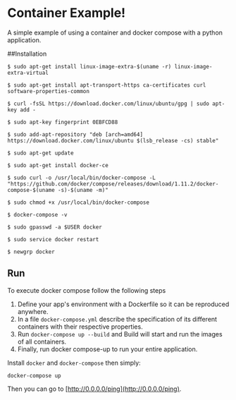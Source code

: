 Container Example!
===================

A simple example of using a container and docker compose with a python
application.

##Installation
```
$ sudo apt-get install linux-image-extra-$(uname -r) linux-image-extra-virtual

$ sudo apt-get install apt-transport-https ca-certificates curl software-properties-common

$ curl -fsSL https://download.docker.com/linux/ubuntu/gpg | sudo apt-key add -

$ sudo apt-key fingerprint 0EBFCD88

$ sudo add-apt-repository "deb [arch=amd64] https://download.docker.com/linux/ubuntu $(lsb_release -cs) stable"

$ sudo apt-get update

$ sudo apt-get install docker-ce

$ sudo curl -o /usr/local/bin/docker-compose -L "https://github.com/docker/compose/releases/download/1.11.2/docker-compose-$(uname -s)-$(uname -m)"

$ sudo chmod +x /usr/local/bin/docker-compose

$ docker-compose -v

$ sudo gpasswd -a $USER docker

$ sudo service docker restart

$ newgrp docker
```



## Run


To execute docker compose follow the following steps

1. Define your app's environment with a Dockerfile so it can be reproduced anywhere.
2. In a file `docker-compose.yml` describe the specification of its different containers with their respective properties.
3. Run `docker-compose up --build` and Build will start and run the images of all containers.
4. Finally, run docker compose-up to run your entire application.


Install `docker` and `docker-compose` then simply:

    docker-compose up

Then you can go to [http://0.0.0.0/ping](http://0.0.0.0/ping).

